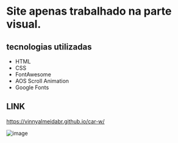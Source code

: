 # Site apenas trabalhado na parte visual.

## tecnologias utilizadas 
 - HTML
 - CSS
 - FontAwesome 
 - AOS Scroll Animation
 - Google Fonts 

## LINK
https://vinnyalmeidabr.github.io/car-w/

![image](https://user-images.githubusercontent.com/110014684/234023844-69a52b9a-7a9c-4927-b714-80e9ccd82571.png)




